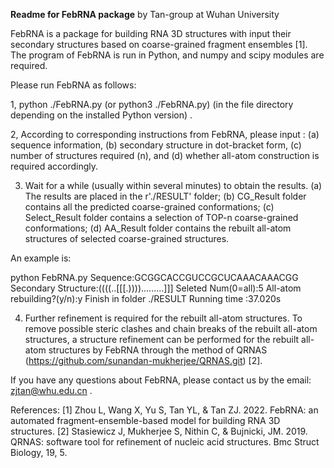 
******Readme for FebRNA package******  by Tan-group at Wuhan University

FebRNA is a package for building RNA 3D structures with input their secondary structures 
based on coarse-grained fragment ensembles [1]. The program of FebRNA is run in Python,
and numpy and scipy modules are required.

Please run FebRNA as follows:

1, python ./FebRNA.py (or python3 ./FebRNA.py)
(in the file directory depending on the installed Python version) .

2, According to corresponding instructions from FebRNA, please input :
(a) sequence information, 
(b) secondary structure in  dot-bracket form, 
(c) number of structures required (n), and
(d) whether all-atom construction is required accordingly.
 
3. Wait for a while (usually within several minutes) to obtain the results.
(a) The results are placed in the r'./RESULT' folder; 
(b) CG_Result folder contains all the predicted coarse-grained conformations;
(c) Select_Result folder contains a selection of TOP-n coarse-grained conformations;
(d) AA_Result folder contains the rebuilt all-atom structures of selected coarse-grained structures.

An example is:

python FebRNA.py 
Sequence:GCGGCACCGUCCGCUCAAACAAACGG
Secondary Structure:((((..[[[.)))).........]]]
Seleted Num(0=all):5
All-atom rebuilding?(y/n):y
Finish in folder ./RESULT
Running time :37.020s

4. Further refinement is required for the rebuilt all-atom structures.
To remove possible steric clashes and chain breaks of the rebuilt all-atom structures,  a structure 
refinement  can be performed for the rebuilt all-atom structures by FebRNA through the method 
of QRNAS (https://github.com/sunandan-mukherjee/QRNAS.git) [2].

If you have any questions about FebRNA, please contact us by the email: zjtan@whu.edu.cn .

References:
[1] Zhou L, Wang X, Yu S, Tan YL, &  Tan ZJ. 2022. FebRNA: an automated fragment-ensemble-based 
model for building RNA 3D structures. 
[2] Stasiewicz J, Mukherjee S, Nithin C, & Bujnicki, JM. 2019. QRNAS: software tool for refinement of 
nucleic acid structures. Bmc Struct Biology, 19, 5.


